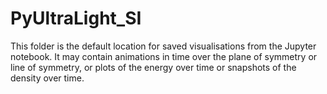 # PyUltraLight_SI
This folder is the default location for saved visualisations from the Jupyter notebook. It may contain animations in time over the plane of symmetry or line of symmetry, or plots of the energy over time or snapshots of the density over time. 

